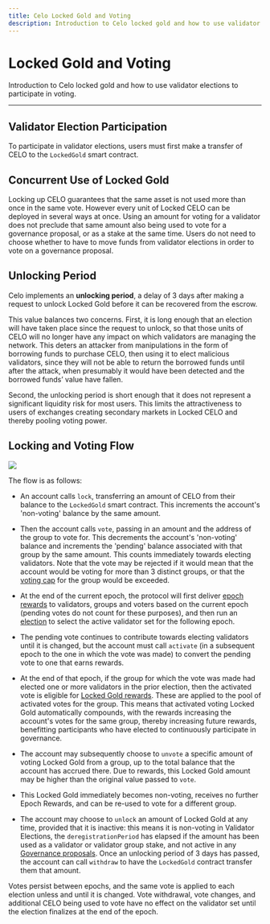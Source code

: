 ```yaml
---
title: Celo Locked Gold and Voting
description: Introduction to Celo locked gold and how to use validator elections to participate in voting.
---
```

# Locked Gold and Voting

Introduction to Celo locked gold and how to use validator elections to participate in voting.

___

## Validator Election Participation

To participate in validator elections, users must first make a transfer of CELO to the `LockedGold` smart contract.

## Concurrent Use of Locked Gold

Locking up CELO guarantees that the same asset is not used more than once in the same vote. However every unit of Locked CELO can be deployed in several ways at once. Using an amount for voting for a validator does not preclude that same amount also being used to vote for a governance proposal, or as a stake at the same time. Users do not need to choose whether to have to move funds from validator elections in order to vote on a governance proposal.

## Unlocking Period

Celo implements an **unlocking period**, a delay of 3 days after making a request to unlock Locked Gold before it can be recovered from the escrow.

This value balances two concerns. First, it is long enough that an election will have taken place since the request to unlock, so that those units of CELO will no longer have any impact on which validators are managing the network. This deters an attacker from manipulations in the form of borrowing funds to purchase CELO, then using it to elect malicious validators, since they will not be able to return the borrowed funds until after the attack, when presumably it would have been detected and the borrowed funds’ value have fallen.

Second, the unlocking period is short enough that it does not represent a significant liquidity risk for most users. This limits the attractiveness to users of exchanges creating secondary markets in Locked CELO and thereby pooling voting power.

## Locking and Voting Flow

![](https://storage.googleapis.com/celo-website/docs/locked-gold-flow.jpg)

The flow is as follows:

- An account calls `lock`, transferring an amount of CELO from their balance to the `LockedGold` smart contract. This increments the account's 'non-voting' balance by the same amount.

- Then the account calls `vote`, passing in an amount and the address of the group to vote for. This decrements the account's 'non-voting' balance and increments the 'pending' balance associated with that group by the same amount. This counts immediately towards electing validators. Note that the vote may be rejected if it would mean that the account would be voting for more than 3 distinct groups, or that the [voting cap](/celo-codebase/protocol/proof-of-stake/validator-elections.md#group-voting-caps) for the group would be exceeded.

- At the end of the current epoch, the protocol will first deliver [epoch rewards](/celo-codebase/protocol/proof-of-stake/epoch-rewards.md) to validators, groups and voters based on the current epoch (pending votes do not count for these purposes), and then run an [election](/celo-codebase/protocol/proof-of-stake/validator-elections.md) to select the active validator set for the following epoch.

- The pending vote continues to contribute towards electing validators until it is changed, but the account must call `activate` (in a subsequent epoch to the one in which the vote was made) to convert the pending vote to one that earns rewards.

- At the end of that epoch, if the group for which the vote was made had elected one or more validators in the prior election, then the activated vote is eligible for [Locked Gold rewards](/celo-codebase/protocol/proof-of-stake/locked-gold-rewards.md). These are applied to the pool of activated votes for the group. This means that activated voting Locked Gold automatically compounds, with the rewards increasing the account's votes for the same group, thereby increasing future rewards, benefitting participants who have elected to continuously participate in governance.

- The account may subsequently choose to `unvote` a specific amount of voting Locked Gold from a group, up to the total balance that the account has accrued there. Due to rewards, this Locked Gold amount may be higher than the original value passed to `vote`.

- This Locked Gold immediately becomes non-voting, receives no further Epoch Rewards, and can be re-used to vote for a different group.

- The account may choose to `unlock` an amount of Locked Gold at any time, provided that it is inactive: this means it is non-voting in Validator Elections, the `deregistrationPeriod` has elapsed if the amount has been used as a validator or validator group stake, and not active in any [Governance proposals](/celo-codebase/protocol/governance.md). Once an unlocking period of 3 days has passed, the account can call `withdraw` to have the `LockedGold` contract transfer them that amount.

Votes persist between epochs, and the same vote is applied to each election unless and until it is changed. Vote withdrawal, vote changes, and additional CELO being used to vote have no effect on the validator set until the election finalizes at the end of the epoch.
